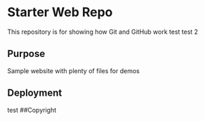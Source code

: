 # Starter Web Repo

This repository is for showing how Git and GitHub work
test
test 2
## Purpose

Sample website with plenty of files for demos

## Deployment
test
##Copyright
